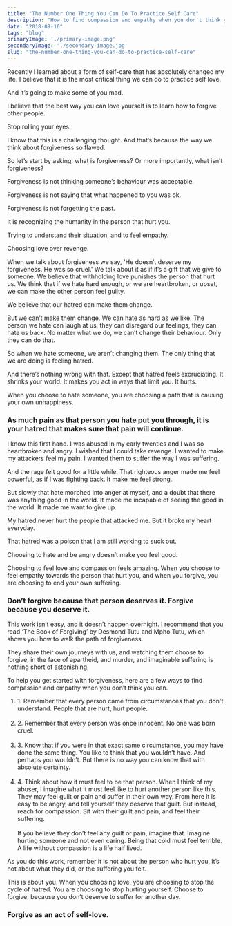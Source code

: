 ```yaml
---
title: "The Number One Thing You Can Do To Practice Self Care"
description: "How to find compassion and empathy when you don't think you can"
date: "2018-09-16"
tags: "blog"
primaryImage: './primary-image.png'
secondaryImage: './secondary-image.jpg'
slug: "the-number-one-thing-you-can-do-to-practice-self-care"
---
```


Recently I learned about a form of self-care that has absolutely changed my life. I believe that it is the most critical thing we can do to practice self love.

And it’s going to make some of you mad.

I believe that the best way you can love yourself is to learn how to forgive other people.

Stop rolling your eyes.

I know that this is a challenging thought. And that’s because the way we think about forgiveness so flawed.

So let’s start by asking, what is forgiveness? Or more importantly, what isn’t forgiveness?

Forgiveness is not thinking someone’s behaviour was acceptable.

Forgiveness is not saying that what happened to you was ok.

Forgiveness is not forgetting the past.

It is recognizing the humanity in the person that hurt you.

Trying to understand their situation, and to feel empathy.

Choosing love over revenge.

When we talk about forgiveness we say, 'He doesn’t deserve my forgiveness. He was so cruel.'
We talk about it as if it’s a gift that we give to someone. We believe that withholding love punishes the person that hurt us. We think that if we hate hard enough, or we are heartbroken, or upset, we can make the other person feel guilty.

We believe that our hatred can make them change.

But we can’t make them change. We can hate as hard as we like. The person we hate can laugh at us, they can disregard our feelings, they can hate us back. No matter what we do, we can’t change their behaviour. Only they can do that.

So when we hate someone, we aren’t changing them. The only thing that we are doing is feeling hatred.

And there’s nothing wrong with that. Except that hatred feels excruciating. It shrinks your world. It makes you act in ways that limit you. It hurts.

When you choose to hate someone, you are choosing a path that is causing your own unhappiness.

<h3>As much pain as that person you hate put you through, it is your hatred that makes sure that pain will continue.</h3>

I know this first hand. I was abused in my early twenties and I was so heartbroken and angry.
 I wished that I could take revenge. I wanted to make my attackers feel my pain. I wanted them to suffer the way I was suffering.

And the rage felt good for a little while. That righteous anger made me feel powerful, as if I was fighting back. It make me feel strong.

But slowly that hate morphed into anger at myself, and a doubt that there was anything good in the world. It made me incapable of seeing the good in the world. It made me want to give up.

My hatred never hurt the people that attacked me. But it broke my heart everyday.

That hatred was a poison that I am still working to suck out.

Choosing to hate and be angry doesn’t make you feel good.

Choosing to feel love and compassion feels amazing. When you choose to feel empathy towards the person that hurt you, and when you forgive, you are choosing to end your own suffering.

<h3>Don’t forgive because that person deserves it. Forgive because you deserve it.</h3>

This work isn’t easy, and it doesn’t happen overnight. I recommend that you read ‘The Book of Forgiving’ by Desmond Tutu and Mpho Tutu, which shows you how to walk the path of forgiveness.

They share their own journeys with us, and watching them choose to forgive, in the face of apartheid, and murder, and imaginable suffering is nothing short of astonishing.

To help you get started with forgiveness, here are a few ways to find compassion and empathy when you don’t think you can.

<ol>
  <li>
    1. Remember that every person came from circumstances that you don't understand. People that are hurt, hurt people.<br></br>
  </li>
  <li>
    2. Remember that every person was once innocent. No one was born cruel.<br></br>
  </li>
  <li>
    3. Know that if you were in that exact same circumstance, you may have done the same thing. You like to think that you wouldn’t have. And perhaps you wouldn’t. But there is no way you can know that with absolute certainty.<br></br>
  </li>
  <li>
    4. Think about how it must feel to be that person. When I think of my abuser, I imagine what it must feel like to hurt another person like this. They may feel guilt or pain and suffer in their own way. From here it is easy to be angry, and tell yourself they deserve that guilt. But instead, reach for compassion. Sit with their guilt and pain, and feel their suffering.<br></br>
    If you believe they don’t feel any guilt or pain, imagine that. Imagine hurting someone and not even caring. Being that cold must feel terrible. A life without compassion is a life half lived.
  </li>
</ol>

As you do this work, remember it is not about the person who hurt you, it’s not about what they did, or the suffering you felt.

This is about you. When you choosing love, you are choosing to stop the cycle of hatred. You are choosing to stop hurting yourself. Choose to forgive, because you don’t deserve to suffer for another day.

<h3>Forgive as an act of self-love.</h3>
